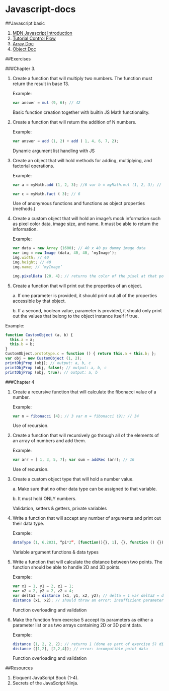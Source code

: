 # Javascript-docs

##Javascript basic

1. [MDN Javascript Introduction](https://developer.mozilla.org/en-US/docs/Web/JavaScript/A_re-introduction_to_JavaScript#Objects)
2. [Tutorial Control Flow](https://www.codecademy.com/courses/javascript-beginner-en-qDwp0/0/1) 
3. [Array Doc](https://github.com/KsquareLabs/javascript-intro-to-arrays)
4. [Object Doc](https://github.com/KsquareLabs/javascript-objects)


##Exercises

###Chapter 3.

1. Create a function that will multiply two numbers. The function must return the result in base 13. 

    Example: 
    ```javascript
    var answer = mul (9, 6); // 42 
    ```
    Basic function creation together with built­in JS Math functionality. 

2. Create a function that will return the addition of N numbers. 

    Example: 
    ```javascript
    var answer = add (1, 2) + add ( 1, 4, 6, 7, 2); 
    ```
    Dynamic argument list handling with JS 

3. Create an object that will hold methods for adding, multiplying, and factorial operations. 

    Example: 
    ```javascript
    var a = myMath.add (1, 2, 3); //6 var b = myMath.mul (1, 2, 3); // 6 
    
    var c = myMath.fact ( 3); // 6 
    ```
    
    Use of anonymous functions and functions as object properties (methods.)  


4. Create a custom object that will hold an image’s mock information such as pixel color                             data, image size, and name. It must be able to return the information. 

    Example:
    ```javascript
    var data = new Array (1600); // 40 x 40 px dummy image data 
    var img = new Image (data, 40, 40, ‘myImage’); 
    img.width; // 40 
    img.height; // 40 
    img.name; // ‘myImage’ 
    
    img.pixelData (20, 4); // returns the color of the pixel at that position. 
    ```

5. Create a function that will print out the properties of an object.  

    a. If one parameter is provided, it should print out all of the properties accessible by that object. 
    
    b. If a second, boolean value, parameter is provided, it should only print out the values that belong to the object instance itself if true.  

  Example: 
  ```javascript
  function CustomObject (a, b) { 
    this.a = a; 
    this.b = b; 
  } 
  CustomObject.prototype.c = function () { return this.a + this.b; }; 
  var obj = new CustomObject (1, 2); 
  printObjProp (obj); // output: a, b, c
  printObjProp (obj, false); // output: a, b, c 
  printObjProp (obj, true); // output: a, b 
  ```

###Chapter 4

1. Create a recursive function that will calculate the fibonacci value of a number. 

    Example: 
    ```javascript
    var n = fibonacci (4); // 3 var m = fibonacci (9); // 34 
    ```
    Use of recursion. 

2. Create a function that will recursively go through all of the elements of an array of                               numbers and add them. 

    Example: 
    ```javascript
    var arr = [ 1, 3, 5, 7]; var sum = addRec (arr); // 16 
    ```
    Use of recursion. 

3. Create a custom object type that will hold a number value.  

    a. Make sure that no other data type can be assigned to that variable.  
    
    b. It must hold ONLY numbers.  
    
    Validation, setters & getters, private variables 

4. Write a function that will accept any number of arguments and print out their data type. 

    Example: 
    ```javascript
    dataType (1, 6.2831, “pi*2”, [function(){}, 1], {}, function () {});  // number, float, string, array, object, function 
    ```
    
    Variable argument functions & data types 

5. Write a function that will calculate the distance between two points. The function should                           be able to handle 2D and 3D points. 

    Example: 
    ```javascript
    var x1 = 1, y1 = 2, z1 = 1; 
    var x2 = 2, y2 = 2, z2 = 4; 
    var delta1 = distance (x1, y1, x2, y2); // delta = 1 var delta2 = distance (x1, y1, z1, x2, y2, z2); // delta = 3.1622… 
    distance (x1, x2); // should throw an error: Insufficient parameters 
    ```
    Function overloading and validation

6. Make the function from exercise 5 accept its parameters as either a parameter list or as                               two arrays containing 2D or 3D point data.  

    Example: 
    ```javascript
    distance (1, 2, 2, 2); // returns 1 (done as part of exercise 5) distance ([1,2], [2,2]); // returns 1 
    distance ([1,2], [2,2,4]); // error: incompatible point data 
    ```
    
    Function overloading and validation 

##Resources

1. Eloquent JavaScript Book (1-4).
2. Secrets of the JavaScript Ninja.

